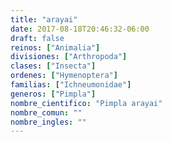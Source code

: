 ```yaml
---
title: "arayai"
date: 2017-08-18T20:46:32-06:00
draft: false
reinos: ["Animalia"]
divisiones: ["Arthropoda"]
clases: ["Insecta"]
ordenes: ["Hymenoptera"]
familias: ["Ichneumonidae"]
generos: ["Pimpla"]
nombre_cientifico: "Pimpla arayai"
nombre_comun: ""
nombre_ingles: ""
---
```

